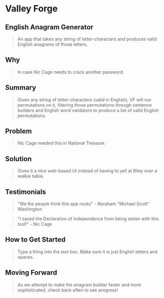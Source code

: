 # Valley Forge #

<!-- 
> This material was originally posted [here](http://www.quora.com/What-is-Amazons-approach-to-product-development-and-product-management). It is reproduced here for posterities sake.

There is an approach called "working backwards" that is widely used at Amazon. They work backwards from the customer, rather than starting with an idea for a product and trying to bolt customers onto it. While working backwards can be applied to any specific product decision, using this approach is especially important when developing new products or features.

For new initiatives a product manager typically starts by writing an internal press release announcing the finished product. The target audience for the press release is the new/updated product's customers, which can be retail customers or internal users of a tool or technology. Internal press releases are centered around the customer problem, how current solutions (internal or external) fail, and how the new product will blow away existing solutions.

If the benefits listed don't sound very interesting or exciting to customers, then perhaps they're not (and shouldn't be built). Instead, the product manager should keep iterating on the press release until they've come up with benefits that actually sound like benefits. Iterating on a press release is a lot less expensive than iterating on the product itself (and quicker!).

If the press release is more than a page and a half, it is probably too long. Keep it simple. 3-4 sentences for most paragraphs. Cut out the fat. Don't make it into a spec. You can accompany the press release with a FAQ that answers all of the other business or execution questions so the press release can stay focused on what the customer gets. My rule of thumb is that if the press release is hard to write, then the product is probably going to suck. Keep working at it until the outline for each paragraph flows. 

Oh, and I also like to write press-releases in what I call "Oprah-speak" for mainstream consumer products. Imagine you're sitting on Oprah's couch and have just explained the product to her, and then you listen as she explains it to her audience. That's "Oprah-speak", not "Geek-speak".

Once the project moves into development, the press release can be used as a touchstone; a guiding light. The product team can ask themselves, "Are we building what is in the press release?" If they find they're spending time building things that aren't in the press release (overbuilding), they need to ask themselves why. This keeps product development focused on achieving the customer benefits and not building extraneous stuff that takes longer to build, takes resources to maintain, and doesn't provide real customer benefit (at least not enough to warrant inclusion in the press release).
 -->
 
## English Anagram Generator ##
  > An app that takes any string of letter-characters and produces valid English anagrams of those letters.

## Why ##
  > In case Nic Cage needs to crack another password.

## Summary ##
  > Given any string of letter-characters (valid in English), VF will run permutations on it, filtering those permutations through sentence builders and English word validators to produce a list of valid English permutations.

## Problem ##
  > Nic Cage needed this in National Treasure.

## Solution ##
  > Gives it a nice web-based UI instead of having to yell at Riley over a walkie talkie.

## Testimonials ##
  > "We the people think this app rocks" - Abraham "Michael Scott" Washington
  
  > "I saved the Declaration of Independence from being stolen with this tool!" - Nic Cage
  
## How to Get Started ##
  > Type a thing into the text box. Make sure it is just English letters and spaces.

## Moving Forward ##
  > As we attempt to make the anagram builder faster and more sophisticated, check back often to see progress!